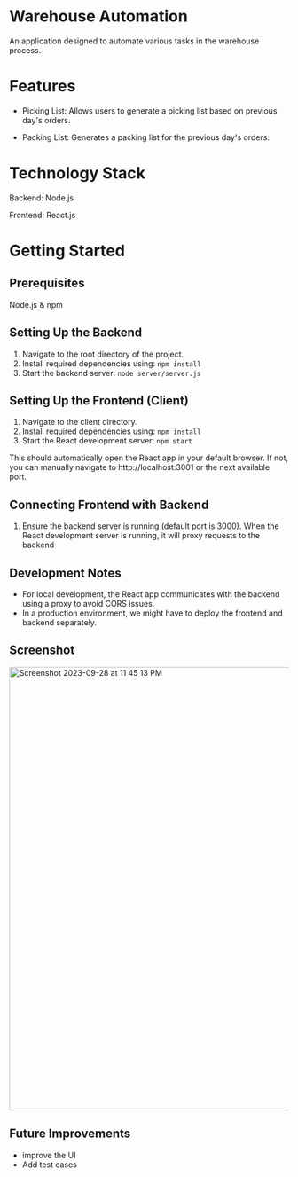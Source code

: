 # Warehouse Automation
An application designed to automate various tasks in the warehouse process.

# Features
- Picking List: Allows users to generate a picking list based on previous day's orders.

- Packing List: Generates a packing list for the previous day's orders.

# Technology Stack
Backend: Node.js

Frontend: React.js

# Getting Started
## Prerequisites
Node.js & npm

## Setting Up the Backend
1. Navigate to the root directory of the project.
2. Install required dependencies using:
    `npm install`
3. Start the backend server:
    `node server/server.js`

## Setting Up the Frontend (Client)
1. Navigate to the client directory.
2. Install required dependencies using:
    `npm install`
3. Start the React development server:
    `npm start`

This should automatically open the React app in your default browser. If not, you can manually navigate to http://localhost:3001 or the next available port.

## Connecting Frontend with Backend
1. Ensure the backend server is running (default port is 3000). When the React development server is running, it will proxy requests to the backend 

## Development Notes
- For local development, the React app communicates with the backend using a proxy to avoid CORS issues.
- In a production environment, we might have to deploy the frontend and backend separately.

## Screenshot
<img width="800" alt="Screenshot 2023-09-28 at 11 45 13 PM" src="https://github.com/yagna11/warehouse-automation/assets/70176837/7145e64b-2e2c-4bf8-b585-27666bed7a6b">

## Future Improvements 
- improve the UI
- Add test cases

